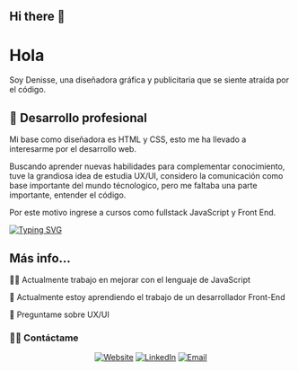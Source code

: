 ## Hi there 👋

<!--
**Byskachita/Byskachita** is a ✨ _special_ ✨ repository because its `README.md` (this file) appears on your GitHub profile.
-->

# Hola 
Soy Denisse, una diseñadora gráfica y publicitaria que se siente atraída por el código.





## 🚀 Desarrollo profesional


Mi base como diseñadora es HTML y CSS, esto me ha llevado a interesarme por el desarrollo web.

Buscando aprender nuevas habilidades para complementar conocimiento, tuve la grandiosa idea de estudia UX/UI, considero la comunicación como base importante del mundo técnologico, pero me faltaba una parte importante, entender el código.

Por este motivo ingrese a cursos como fullstack JavaScript y Front End.


[![Typing SVG](https://readme-typing-svg.demolab.com?font=Fira+Code&pause=1000&color=FF3ADD&width=435&lines=Te+invito+a+conocer+mi+trabajo)](https://git.io/typing-svg)


## Más info...
👩‍💻 Actualmente trabajo en mejorar con el lenguaje de JavaScript

🧠 Actualmente estoy aprendiendo el trabajo de un desarrollador Front-End

💬 Preguntame sobre UX/UI


<h3> 🤝🏻 Contáctame </h3>

<p align="center">
<a href="https://www.behance.net/denisserosf6cd" target="_blank"><img alt="Website" src="https://img.shields.io/badge/Website-www.behance.net/denisserosf6cd-blue?style=flat&logo=google-chrome"></a>
<a href="https://www.linkedin.com/in/denisserossel/" target="_blank"><img alt="LinkedIn" src="https://img.shields.io/badge/LinkedIn-@denisserossel-blue?style=flat&logo=linkedin"></a>
<a href="mailto:denisserosseln@gmail.com"><img alt="Email" src="https://img.shields.io/badge/Email-denisserosseln@gmail.com-blue?style=flat&logo=gmail"></a>
</p>
